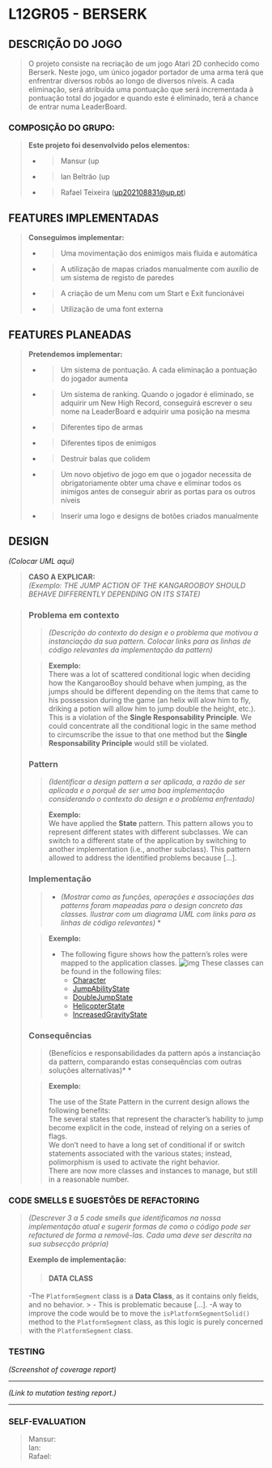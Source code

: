 # L12GR05 - BERSERK

## DESCRIÇÃO DO JOGO
> 
> O projeto consiste na recriação de um jogo Atari 2D conhecido como Berserk. Neste jogo, um único jogador portador de uma arma terá que enfrentrar diversos robôs ao longo de diversos níveis.
> A cada eliminação, será atribuída uma pontuação que será incrementada à pontuação total do jogador e quando este é eliminado, terá a chance de entrar numa LeaderBoard.
> 
> 
### COMPOSIÇÃO DO GRUPO:
> 
> **Este projeto foi desenvolvido pelos elementos:**
> - > Mansur (up
> - >Ian Beltrão (up
> - >Rafael Teixeira (up202108831@up.pt)
> 

## **FEATURES IMPLEMENTADAS**
> 
> **Conseguimos implementar:**
>
> - > Uma movimentação dos enimigos mais fluida e automática
> - > A utilização de mapas criados manualmente com auxílio de um sistema de registo de paredes
> - > A criação de um Menu com um Start e Exit funcionávei
> - > Utilização de uma font externa
> 

## **FEATURES PLANEADAS**
> 
> **Pretendemos implementar:**
> 
> - > Um sistema de pontuação. A cada eliminação a pontuação do jogador aumenta
> - > Um sistema de ranking. Quando o jogador é eliminado, se adquirir um New High Record, conseguirá escrever o seu nome na LeaderBoard e adquirir uma posição na mesma
> - > Diferentes tipo de armas
> - > Diferentes tipos de enimigos
> - > Destruir balas que colidem
> - > Um novo objetivo de jogo em que o jogador necessita de obrigatoriamente obter uma chave e eliminar todos os inimigos antes de conseguir abrir as portas para os outros níveis
> - > Inserir uma logo e designs de botões criados manualmente
> 
## **DESIGN**
_(Colocar UML aqui)_ </br>

> **CASO A EXPLICAR:** </br> _(Exemplo: THE JUMP ACTION OF THE KANGAROOBOY SHOULD BEHAVE DIFFERENTLY DEPENDING ON ITS STATE)_

>
> ### Problema em contexto 
> > _(Descrição do contexto do design e o problema que motivou a instanciação da sua pattern. Colocar links para as linhas de código relevantes da implementação da pattern)_ </br>
> 
> >**Exemplo:** </br>
> >There was a lot of scattered conditional logic when deciding how the KangarooBoy should behave when jumping, as the jumps should be different depending on the items that came to his possession during the game (an helix will alow him to fly, driking a potion will allow him to jump double the height, etc.). This is a violation of the **Single Responsability Principle**. We could concentrate all the conditional logic in the same method to circumscribe the issue to that one method but the **Single Responsability Principle** would still be violated.
> 
> ### Pattern 
> > _(Identificar a design pattern a ser aplicada, a razão de ser aplicada e o porquê de ser uma boa implementação considerando o contexto do design e o problema enfrentado)_ </br>
> 
> >**Exemplo:** </br>
> > We have applied the **State** pattern. This pattern allows you to represent different states with different subclasses. We can switch to a different state of the application by switching to another implementation (i.e., another subclass). This pattern allowed to address the identified problems because […].
>
> ### Implementação
> >* *(Mostrar como as funções, operações e associações das patterns foram mapeadas para o design concreto das classes. Ilustrar com um diagrama UML com links para as linhas de código relevantes)* * </br>
>
> > **Exemplo:** </br>
> >  - The following figure shows how the pattern’s roles were mapped to the application classes.
> ![img](https://www.fe.up.pt/~arestivo/page/img/examples/lpoo/state.svg)
> These classes can be found in the following files:
> >    - [Character](https://web.fe.up.pt/~arestivo/page/courses/2021/lpoo/template/src/main/java/Character.java)
> >    - [JumpAbilityState](https://web.fe.up.pt/~arestivo/page/courses/2021/lpoo/template/src/main/java/JumpAbilityState.java)
> >    - [DoubleJumpState](https://web.fe.up.pt/~arestivo/page/courses/2021/lpoo/template/src/main/java/DoubleJumpState.java)
> >    - [HelicopterState](https://web.fe.up.pt/~arestivo/page/courses/2021/lpoo/template/src/main/java/HelicopterState.java)
> >    - [IncreasedGravityState](https://web.fe.up.pt/~arestivo/page/courses/2021/lpoo/template/src/main/java/IncreasedGravityState.java)
> 
> 
> ### Consequências
> >(Benefícios e responsabilidades da pattern após a instanciação da pattern, comparando estas consequências com outras soluções alternativas)* * </br>
>
> >**Exemplo:** </br>
>>
> > The use of the State Pattern in the current design allows the following benefits: </br>
> > The several states that represent the character’s hability to jump become explicit in the code, instead of relying on a series of flags. </br>
> > We don’t need to have a long set of conditional if or switch statements associated with the various states; instead, polimorphism is used to activate the right behavior. </br>
> > There are now more classes and instances to manage, but still in a reasonable number. </br>
> 
### CODE SMELLS E SUGESTÕES DE REFACTORING
> 
>_(Descrever 3 a 5 code smells que identificamos na nossa implementação atual e sugerir formas de como o código pode ser refactured de forma a removê-las. Cada uma deve ser descrita na sua subsecção própria)_ </br>
> 
> **Exemplo de implementação:** </br>
>> #### DATA CLASS
> -The `PlatformSegment` class is a **Data Class**, as it contains only fields, and no behavior. > - This is problematic because […].
> -A way to improve the code would be to move the `isPlatformSegmentSolid()` method to the `PlatformSegment` class, as this logic is purely concerned with the `PlatformSegment` class.
> 
### TESTING
_(Screenshot of coverage report)_ </br>
___
_(Link to mutation testing report.)_
___

### SELF-EVALUATION
> 
> Mansur: </br>
>  Ian: </br>
> Rafael: </br>
> 
